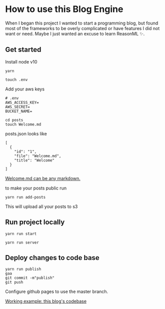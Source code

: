 # How to use this Blog Engine

When I began this project I wanted to start a programming blog, but found most of the
frameworks to be overly complicated or have features I did not want or need. Maybe I just
wanted an excuse to learn ReasonML ✨.

## Get started

Install node v10

```
yarn
```

```
touch .env
```

Add your aws keys

```
# .env
AWS_ACCESS_KEY=
AWS_SECRET=
BUCKET_NAME=
```

```
cd posts
touch Welcome.md
```

posts.json looks like

```
[
  {
    "id": "1",
    "file": "Welcome.md",
    "title": "Welcome"
  }
]
```

[Welcome.md can be any markdown.](https://github.com/adam-p/markdown-here/wiki/Markdown-Cheatsheet)

to make your posts public run

```
yarn run add-posts
```

This will upload all your posts to s3

## Run project locally

```
yarn run start
```

```
yarn run server
```

## Deploy changes to code base

```
yarn run publish
gaa
git commit -m"publish"
git push
```

Configure github pages to use the master branch.

[Working example: this blog's codebase](https://github.com/jottenlips/jottenlips.github.io)
